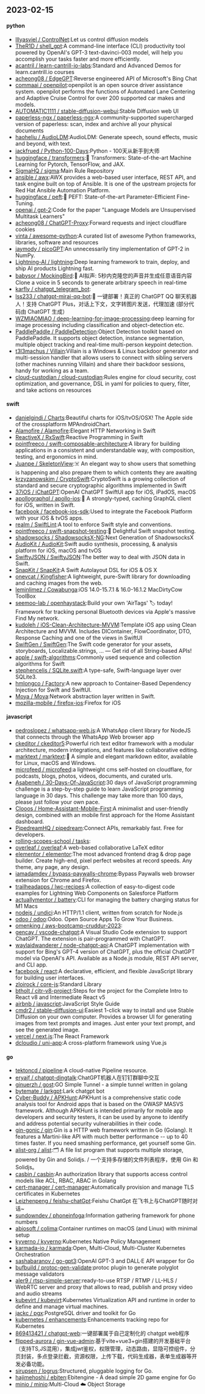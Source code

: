 ## 2023-02-15

#### python
* [lllyasviel / ControlNet](https://github.com/lllyasviel/ControlNet):Let us control diffusion models
* [TheR1D / shell_gpt](https://github.com/TheR1D/shell_gpt):A command-line interface (CLI) productivity tool powered by OpenAI's GPT-3 text-davinci-003 model, will help you accomplish your tasks faster and more efficiently.
* [acantril / learn-cantrill-io-labs](https://github.com/acantril/learn-cantrill-io-labs):Standard and Advanced Demos for learn.cantrill.io courses
* [acheong08 / EdgeGPT](https://github.com/acheong08/EdgeGPT):Reverse engineered API of Microsoft's Bing Chat
* [commaai / openpilot](https://github.com/commaai/openpilot):openpilot is an open source driver assistance system. openpilot performs the functions of Automated Lane Centering and Adaptive Cruise Control for over 200 supported car makes and models.
* [AUTOMATIC1111 / stable-diffusion-webui](https://github.com/AUTOMATIC1111/stable-diffusion-webui):Stable Diffusion web UI
* [paperless-ngx / paperless-ngx](https://github.com/paperless-ngx/paperless-ngx):A community-supported supercharged version of paperless: scan, index and archive all your physical documents
* [haoheliu / AudioLDM](https://github.com/haoheliu/AudioLDM):AudioLDM: Generate speech, sound effects, music and beyond, with text.
* [jackfrued / Python-100-Days](https://github.com/jackfrued/Python-100-Days):Python - 100天从新手到大师
* [huggingface / transformers](https://github.com/huggingface/transformers):🤗
Transformers: State-of-the-art Machine Learning for Pytorch, TensorFlow, and JAX.
* [SigmaHQ / sigma](https://github.com/SigmaHQ/sigma):Main Rule Repository
* [ansible / awx](https://github.com/ansible/awx):AWX provides a web-based user interface, REST API, and task engine built on top of Ansible. It is one of the upstream projects for Red Hat Ansible Automation Platform.
* [huggingface / peft](https://github.com/huggingface/peft):🤗
PEFT: State-of-the-art Parameter-Efficient Fine-Tuning.
* [openai / gpt-2](https://github.com/openai/gpt-2):Code for the paper "Language Models are Unsupervised Multitask Learners"
* [acheong08 / ChatGPT-Proxy](https://github.com/acheong08/ChatGPT-Proxy):Forward requests and inject cloudflare cookies
* [vinta / awesome-python](https://github.com/vinta/awesome-python):A curated list of awesome Python frameworks, libraries, software and resources
* [jaymody / picoGPT](https://github.com/jaymody/picoGPT):An unnecessarily tiny implementation of GPT-2 in NumPy.
* [Lightning-AI / lightning](https://github.com/Lightning-AI/lightning):Deep learning framework to train, deploy, and ship AI products Lightning fast.
* [babysor / MockingBird](https://github.com/babysor/MockingBird):🚀
AI拟声: 5秒内克隆您的声音并生成任意语音内容 Clone a voice in 5 seconds to generate arbitrary speech in real-time
* [karfly / chatgpt_telegram_bot](https://github.com/karfly/chatgpt_telegram_bot):
* [lss233 / chatgpt-mirai-qq-bot](https://github.com/lss233/chatgpt-mirai-qq-bot):🚀
一键部署！真正的 ChatGPT QQ 聊天机器人！支持 ChatGPT Plus，对话上下文，文字转图片发送，代理加速 (部分代码由 ChatGPT 生成）
* [WZMIAOMIAO / deep-learning-for-image-processing](https://github.com/WZMIAOMIAO/deep-learning-for-image-processing):deep learning for image processing including classification and object-detection etc.
* [PaddlePaddle / PaddleDetection](https://github.com/PaddlePaddle/PaddleDetection):Object Detection toolkit based on PaddlePaddle. It supports object detection, instance segmentation, multiple object tracking and real-time multi-person keypoint detection.
* [t3l3machus / Villain](https://github.com/t3l3machus/Villain):Villain is a Windows & Linux backdoor generator and multi-session handler that allows users to connect with sibling servers (other machines running Villain) and share their backdoor sessions, handy for working as a team.
* [cloud-custodian / cloud-custodian](https://github.com/cloud-custodian/cloud-custodian):Rules engine for cloud security, cost optimization, and governance, DSL in yaml for policies to query, filter, and take actions on resources

#### swift
* [danielgindi / Charts](https://github.com/danielgindi/Charts):Beautiful charts for iOS/tvOS/OSX! The Apple side of the crossplatform MPAndroidChart.
* [Alamofire / Alamofire](https://github.com/Alamofire/Alamofire):Elegant HTTP Networking in Swift
* [ReactiveX / RxSwift](https://github.com/ReactiveX/RxSwift):Reactive Programming in Swift
* [pointfreeco / swift-composable-architecture](https://github.com/pointfreeco/swift-composable-architecture):A library for building applications in a consistent and understandable way, with composition, testing, and ergonomics in mind.
* [Juanpe / SkeletonView](https://github.com/Juanpe/SkeletonView):☠️
An elegant way to show users that something is happening and also prepare them to which contents they are awaiting
* [krzyzanowskim / CryptoSwift](https://github.com/krzyzanowskim/CryptoSwift):CryptoSwift is a growing collection of standard and secure cryptographic algorithms implemented in Swift
* [37iOS / iChatGPT](https://github.com/37iOS/iChatGPT):OpenAI ChatGPT SwiftUI app for iOS, iPadOS, macOS
* [apollographql / apollo-ios](https://github.com/apollographql/apollo-ios):📱
A strongly-typed, caching GraphQL client for iOS, written in Swift.
* [facebook / facebook-ios-sdk](https://github.com/facebook/facebook-ios-sdk):Used to integrate the Facebook Platform with your iOS & tvOS apps.
* [realm / SwiftLint](https://github.com/realm/SwiftLint):A tool to enforce Swift style and conventions.
* [pointfreeco / swift-snapshot-testing](https://github.com/pointfreeco/swift-snapshot-testing):📸
Delightful Swift snapshot testing.
* [shadowsocks / ShadowsocksX-NG](https://github.com/shadowsocks/ShadowsocksX-NG):Next Generation of ShadowsocksX
* [AudioKit / AudioKit](https://github.com/AudioKit/AudioKit):Swift audio synthesis, processing, & analysis platform for iOS, macOS and tvOS
* [SwiftyJSON / SwiftyJSON](https://github.com/SwiftyJSON/SwiftyJSON):The better way to deal with JSON data in Swift.
* [SnapKit / SnapKit](https://github.com/SnapKit/SnapKit):A Swift Autolayout DSL for iOS & OS X
* [onevcat / Kingfisher](https://github.com/onevcat/Kingfisher):A lightweight, pure-Swift library for downloading and caching images from the web.
* [leminlimez / Cowabunga](https://github.com/leminlimez/Cowabunga):iOS 14.0-15.7.1 & 16.0-16.1.2 MacDirtyCow ToolBox
* [seemoo-lab / openhaystack](https://github.com/seemoo-lab/openhaystack):Build your own 'AirTags'
🏷
today! Framework for tracking personal Bluetooth devices via Apple's massive Find My network.
* [kudoleh / iOS-Clean-Architecture-MVVM](https://github.com/kudoleh/iOS-Clean-Architecture-MVVM):Template iOS app using Clean Architecture and MVVM. Includes DIContainer, FlowCoordinator, DTO, Response Caching and one of the views in SwiftUI
* [SwiftGen / SwiftGen](https://github.com/SwiftGen/SwiftGen):The Swift code generator for your assets, storyboards, Localizable.strings, … — Get rid of all String-based APIs!
* [apple / swift-algorithms](https://github.com/apple/swift-algorithms):Commonly used sequence and collection algorithms for Swift
* [stephencelis / SQLite.swift](https://github.com/stephencelis/SQLite.swift):A type-safe, Swift-language layer over SQLite3.
* [hmlongco / Factory](https://github.com/hmlongco/Factory):A new approach to Container-Based Dependency Injection for Swift and SwiftUI.
* [Moya / Moya](https://github.com/Moya/Moya):Network abstraction layer written in Swift.
* [mozilla-mobile / firefox-ios](https://github.com/mozilla-mobile/firefox-ios):Firefox for iOS

#### javascript
* [pedroslopez / whatsapp-web.js](https://github.com/pedroslopez/whatsapp-web.js):A WhatsApp client library for NodeJS that connects through the WhatsApp Web browser app
* [ckeditor / ckeditor5](https://github.com/ckeditor/ckeditor5):Powerful rich text editor framework with a modular architecture, modern integrations, and features like collaborative editing.
* [marktext / marktext](https://github.com/marktext/marktext):📝
A simple and elegant markdown editor, available for Linux, macOS and Windows.
* [microfeed / microfeed](https://github.com/microfeed/microfeed):a lightweight cms self-hosted on cloudflare, for podcasts, blogs, photos, videos, documents, and curated urls.
* [Asabeneh / 30-Days-Of-JavaScript](https://github.com/Asabeneh/30-Days-Of-JavaScript):30 days of JavaScript programming challenge is a step-by-step guide to learn JavaScript programming language in 30 days. This challenge may take more than 100 days, please just follow your own pace.
* [Clooos / Home-Assistant-Mobile-First](https://github.com/Clooos/Home-Assistant-Mobile-First):A minimalist and user-friendly design, combined with an mobile first approach for the Home Assistant dashboard.
* [PipedreamHQ / pipedream](https://github.com/PipedreamHQ/pipedream):Connect APIs, remarkably fast. Free for developers.
* [rolling-scopes-school / tasks](https://github.com/rolling-scopes-school/tasks):
* [overleaf / overleaf](https://github.com/overleaf/overleaf):A web-based collaborative LaTeX editor
* [elementor / elementor](https://github.com/elementor/elementor):The most advanced frontend drag & drop page builder. Create high-end, pixel perfect websites at record speeds. Any theme, any page, any design.
* [iamadamdev / bypass-paywalls-chrome](https://github.com/iamadamdev/bypass-paywalls-chrome):Bypass Paywalls web browser extension for Chrome and Firefox.
* [trailheadapps / lwc-recipes](https://github.com/trailheadapps/lwc-recipes):A collection of easy-to-digest code examples for Lightning Web Components on Salesforce Platform
* [actuallymentor / battery](https://github.com/actuallymentor/battery):CLI for managing the battery charging status for M1 Macs
* [nodejs / undici](https://github.com/nodejs/undici):An HTTP/1.1 client, written from scratch for Node.js
* [odoo / odoo](https://github.com/odoo/odoo):Odoo. Open Source Apps To Grow Your Business.
* [omenking / aws-bootcamp-cruddur-2023](https://github.com/omenking/aws-bootcamp-cruddur-2023):
* [gencay / vscode-chatgpt](https://github.com/gencay/vscode-chatgpt):A Visual Studio Code extension to support ChatGPT. The extension is pair-programmed with ChatGPT.
* [waylaidwanderer / node-chatgpt-api](https://github.com/waylaidwanderer/node-chatgpt-api):A ChatGPT implementation with support for Bing's GPT-4 version of ChatGPT, plus the official ChatGPT model via OpenAI's API. Available as a Node.js module, REST API server, and CLI app.
* [facebook / react](https://github.com/facebook/react):A declarative, efficient, and flexible JavaScript library for building user interfaces.
* [zloirock / core-js](https://github.com/zloirock/core-js):Standard Library
* [btholt / citr-v8-project](https://github.com/btholt/citr-v8-project):Steps for the project for the Complete Intro to React v8 and Intermediate React v5
* [airbnb / javascript](https://github.com/airbnb/javascript):JavaScript Style Guide
* [cmdr2 / stable-diffusion-ui](https://github.com/cmdr2/stable-diffusion-ui):Easiest 1-click way to install and use Stable Diffusion on your own computer. Provides a browser UI for generating images from text prompts and images. Just enter your text prompt, and see the generated image.
* [vercel / next.js](https://github.com/vercel/next.js):The React Framework
* [dcloudio / uni-app](https://github.com/dcloudio/uni-app):A cross-platform framework using Vue.js

#### go
* [tektoncd / pipeline](https://github.com/tektoncd/pipeline):A cloud-native Pipeline resource.
* [eryajf / chatgpt-dingtalk](https://github.com/eryajf/chatgpt-dingtalk):ChatGPT机器人在钉钉群聊中交互
* [ginuerzh / gost](https://github.com/ginuerzh/gost):GO Simple Tunnel - a simple tunnel written in golang
* [bytemate / larkgpt](https://github.com/bytemate/larkgpt):Lark chatgpt bot
* [Cyber-Buddy / APKHunt](https://github.com/Cyber-Buddy/APKHunt):APKHunt is a comprehensive static code analysis tool for Android apps that is based on the OWASP MASVS framework. Although APKHunt is intended primarily for mobile app developers and security testers, it can be used by anyone to identify and address potential security vulnerabilities in their code.
* [gin-gonic / gin](https://github.com/gin-gonic/gin):Gin is a HTTP web framework written in Go (Golang). It features a Martini-like API with much better performance -- up to 40 times faster. If you need smashing performance, get yourself some Gin.
* [alist-org / alist](https://github.com/alist-org/alist):🗂️
A file list program that supports multiple storage, powered by Gin and Solidjs. / 一个支持多存储的文件列表程序，使用 Gin 和 Solidjs。
* [casbin / casbin](https://github.com/casbin/casbin):An authorization library that supports access control models like ACL, RBAC, ABAC in Golang
* [cert-manager / cert-manager](https://github.com/cert-manager/cert-manager):Automatically provision and manage TLS certificates in Kubernetes
* [Leizhenpeng / feishu-chatGpt](https://github.com/Leizhenpeng/feishu-chatGpt):Feishu ChatGpt 在飞书上与ChatGPT随时对话~
* [sundowndev / phoneinfoga](https://github.com/sundowndev/phoneinfoga):Information gathering framework for phone numbers
* [abiosoft / colima](https://github.com/abiosoft/colima):Container runtimes on macOS (and Linux) with minimal setup
* [kyverno / kyverno](https://github.com/kyverno/kyverno):Kubernetes Native Policy Management
* [karmada-io / karmada](https://github.com/karmada-io/karmada):Open, Multi-Cloud, Multi-Cluster Kubernetes Orchestration
* [sashabaranov / go-gpt3](https://github.com/sashabaranov/go-gpt3):OpenAI GPT-3 and DALL·E API wrapper for Go
* [bufbuild / protoc-gen-validate](https://github.com/bufbuild/protoc-gen-validate):protoc plugin to generate polyglot message validators
* [aler9 / rtsp-simple-server](https://github.com/aler9/rtsp-simple-server):ready-to-use RTSP / RTMP / LL-HLS / WebRTC server and proxy that allows to read, publish and proxy video and audio streams
* [kubevirt / kubevirt](https://github.com/kubevirt/kubevirt):Kubernetes Virtualization API and runtime in order to define and manage virtual machines.
* [jackc / pgx](https://github.com/jackc/pgx):PostgreSQL driver and toolkit for Go
* [kubernetes / enhancements](https://github.com/kubernetes/enhancements):Enhancements tracking repo for Kubernetes
* [869413421 / chatgpt-web](https://github.com/869413421/chatgpt-web):一键部署属于自己定制化的 chatgpt web程序
* [flipped-aurora / gin-vue-admin](https://github.com/flipped-aurora/gin-vue-admin):基于vite+vue3+gin搭建的开发基础平台（支持TS,JS混用），集成jwt鉴权，权限管理，动态路由，显隐可控组件，分页封装，多点登录拦截，资源权限，上传下载，代码生成器，表单生成器等开发必备功能。
* [sirupsen / logrus](https://github.com/sirupsen/logrus):Structured, pluggable logging for Go.
* [hajimehoshi / ebiten](https://github.com/hajimehoshi/ebiten):Ebitengine - A dead simple 2D game engine for Go
* [minio / minio](https://github.com/minio/minio):Multi-Cloud
☁️
Object Storage
